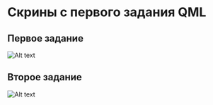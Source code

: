 # Скрины с первого задания QML
## Первое задание
![Alt text](1.jpg)

## Второе задание
![Alt text](2.jpg)